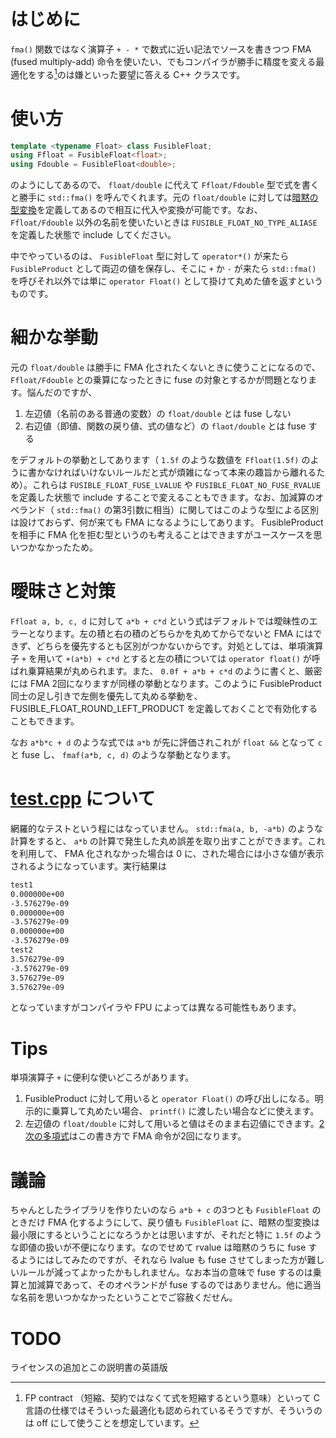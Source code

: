 # はじめに

`fma()` 関数ではなく演算子 `+ - *` で数式に近い記法でソースを書きつつ FMA (fused multiply-add)
命令を使いたい、でもコンパイラが勝手に精度を変える最適化をする[^1]のは嫌といった要望に答える C++ クラスです。

[^1]: FP contract （短縮、契約ではなくて式を短縮するという意味）といって C 言語の仕様ではそういった最適化も認められているそうですが、そういうのは
off にして使うことを想定しています。

# 使い方

```C++
template <typename Float> class FusibleFloat;
using Ffloat = FusibleFloat<float>;
using Fdouble = FusibleFloat<double>;
```
のようにしてあるので、 `float/double` に代えて `Ffloat/Fdouble` 型で式を書くと勝手に `std::fma()` を呼んでくれます。元の
`float/double` に対しては[暗黙の型変換](FusibleFloat.hpp#L12-L14)を定義してあるので相互に代入や変換が可能です。なお、
`Ffloat/Fdouble` 以外の名前を使いたいときは `FUSIBLE_FLOAT_NO_TYPE_ALIASE` を定義した状態で include してください。

中でやっているのは、 `FusibleFloat` 型に対して `operator*()` が来たら `FusibleProduct`
として両辺の値を保存し、そこに `+` か `-` が来たら `std::fma()` を呼びそれ以外では単に `operator Float()` として掛けて丸めた値を返すというものです。

# 細かな挙動

元の `float/double` は勝手に FMA 化されたくないときに使うことになるので、 `Ffloat/Fdouble` との乗算になったときに
fuse の対象とするかが問題となります。悩んだのですが、
 1. 左辺値（名前のある普通の変数）の `float/double` とは fuse しない
 2. 右辺値（即値、関数の戻り値、式の値など）の `flaot/double` とは fuse する

をデフォルトの挙動としてあります（ `1.5f` のような数値を `Ffloat(1.5f)`
のように書かなければいけないルールだと式が煩雑になって本来の趣旨から離れるため）。これらは
`FUSIBLE_FLOAT_FUSE_LVALUE` や `FUSIBLE_FLOAT_NO_FUSE_RVALUE` を定義した状態で include
することで変えることもできます。なお、加減算のオペランド（ `std::fma()` の第3引数に相当）に関してはこのような型による区別は設けておらず、何が来ても
FMA になるようにしてあります。
FusibleProduct を相手に FMA 化を拒む型というのも考えることはできますがユースケースを思いつかなかったため。

# 曖昧さと対策

`Ffloat a, b, c, d` に対して
`a*b + c*d` という式はデフォルトでは曖昧性のエラーとなります。左の積と右の積のどちらかを丸めてからでないと
FMA にはできず、どちらを優先するとも区別がつかないからです。対処としては、単項演算子 `+` を用いて
`+(a*b) + c*d` とすると左の積については `operator float()` が呼ばれ乗算結果が丸められます。また、
`0.0f + a*b + c*d` のように書くと、厳密には FMA 2回になりますが同様の挙動となります。このように
 FusibleProduct 同士の足し引きで左側を優先して丸める挙動を、 FUSIBLE_FLOAT_ROUND_LEFT_PRODUCT
 を定義しておくことで有効化することもできます。
 
なお `a*b*c + d` のような式では `a*b` が先に評価されこれが `float &&` となって `c` と fuse し、
`fmaf(a*b, c, d)` のような挙動となります。

# [test.cpp](test.cpp) について

網羅的なテストという程にはなっていません。
`std::fma(a, b, -a*b)` のような計算をすると、 `a*b` の計算で発生した丸め誤差を取り出すことができます。これを利用して、
FMA 化されなかった場合は 0 に、された場合には小さな値が表示されるようになっています。実行結果は
```bash
test1
0.000000e+00
-3.576279e-09
0.000000e+00
-3.576279e-09
0.000000e+00
-3.576279e-09
test2
3.576279e-09
-3.576279e-09
3.576279e-09
3.576279e-09
```
となっていますがコンパイラや FPU によっては異なる可能性もあります。

# Tips

単項演算子 `+` に便利な使いどころがあります。
 1. FusibleProduct に対して用いると `operator Float()` の呼び出しになる。明示的に乗算して丸めたい場合、 `printf()` に渡したい場合などに使えます。
 2. 左辺値の `float/double` に対して用いると値はそのまま右辺値にできます。[2次の多項式](test.cpp#L17)はこの書き方で FMA 命令が2回になります。

# 議論

ちゃんとしたライブラリを作りたいのなら `a*b + c` の3つとも `FusibleFloat` のときだけ FMA 化するようにして、戻り値も
`FusibleFloat` に、暗黙の型変換は最小限にするということになろうかとは思いますが、それだと特に `1.5f`
のような即値の扱いが不便になります。なのでせめて rvalue は暗黙のうちに fuse するようにはしてみたのですが、それなら
lvalue も fuse させてしまった方が難しいルールが減ってよかったかもしれません。なお本当の意味で fuse
するのは乗算と加減算であって、そのオペランドが fuse するのではありません。他に適当な名前を思いつかなかったということでご容赦くだせん。

# TODO

ライセンスの追加とこの説明書の英語版
